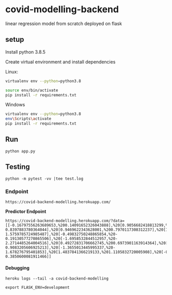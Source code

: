 # covid-modelling-backend

linear regression model from scratch deployed on flask

## setup

Install python 3.8.5

Create virtual environment and install dependencies

Linux:

```bash
virtualenv env --python=python3.8

source env/bin/activate
pip install -r requirements.txt
```

Windows

```bash
virtualenv env --python=python3.8
env\Scripts\activate
pip install -r requirements.txt
```

## Run

`python app.py`

## Testing

`python -m pytest -vv |tee test.log`

### Endpoint

`https://covid-backend-modelling.herokuapp.com/`

<b>Predictor Endpoint</b>

```
https://covid-backend-modelling.herokuapp.com/?data=[[-0.16797556263689653,%200.14091652326043888],%20[0.9056682418813299,%200.7959533187314604],%20[0.16237637721486545,%200.4285464387923033],%20[-0.9938554122663015,%20-0.8397883780364044],%20[0.9469622343628001,%200.7970117308312237],%20[1.2773141742145622,%200.9772745216071946],%20[1.2360201817330918,%200.9449288812826357],%20[-0.08538757767395605,%200.22898118243888696],%20[-1.3242073521180635,%20-1.5759785724985487],%20[-0.49832750248865854,%20-0.19130577270865506],%20[-1.6958532844512957,%20-2.2714485264004516],%20[0.49272831706662745,%200.6973901163914364],%20[1.6489601065477943,%201.1935311839518792],%20[-1.0351494047477718,%20-0.9083205606925213],%20[-1.3655013445995337,%20-1.678276795401853],%20[1.4837841366219133,%201.1105832720005908],%20[-0.6635034724145396,%20-0.3850600081911466]]
```

#### Debugging

`heroku logs --tail -a covid-backend-modelling`

`export FLASK_ENV=development`
